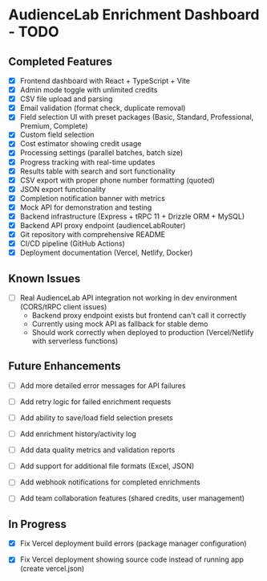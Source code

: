 # AudienceLab Enrichment Dashboard - TODO

## Completed Features
- [x] Frontend dashboard with React + TypeScript + Vite
- [x] Admin mode toggle with unlimited credits
- [x] CSV file upload and parsing
- [x] Email validation (format check, duplicate removal)
- [x] Field selection UI with preset packages (Basic, Standard, Professional, Premium, Complete)
- [x] Custom field selection
- [x] Cost estimator showing credit usage
- [x] Processing settings (parallel batches, batch size)
- [x] Progress tracking with real-time updates
- [x] Results table with search and sort functionality
- [x] CSV export with proper phone number formatting (quoted)
- [x] JSON export functionality
- [x] Completion notification banner with metrics
- [x] Mock API for demonstration and testing
- [x] Backend infrastructure (Express + tRPC 11 + Drizzle ORM + MySQL)
- [x] Backend API proxy endpoint (audienceLabRouter)
- [x] Git repository with comprehensive README
- [x] CI/CD pipeline (GitHub Actions)
- [x] Deployment documentation (Vercel, Netlify, Docker)

## Known Issues
- [ ] Real AudienceLab API integration not working in dev environment (CORS/tRPC client issues)
  - Backend proxy endpoint exists but frontend can't call it correctly
  - Currently using mock API as fallback for stable demo
  - Should work correctly when deployed to production (Vercel/Netlify with serverless functions)

## Future Enhancements
- [ ] Add more detailed error messages for API failures
- [ ] Add retry logic for failed enrichment requests
- [ ] Add ability to save/load field selection presets
- [ ] Add enrichment history/activity log
- [ ] Add data quality metrics and validation reports
- [ ] Add support for additional file formats (Excel, JSON)
- [ ] Add webhook notifications for completed enrichments
- [ ] Add team collaboration features (shared credits, user management)



## In Progress
- [x] Fix Vercel deployment build errors (package manager configuration)


- [x] Fix Vercel deployment showing source code instead of running app (create vercel.json)


